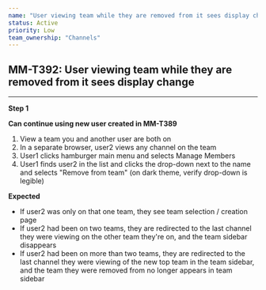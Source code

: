 ```yaml
---
name: "User viewing team while they are removed from it sees display change"
status: Active
priority: Low
team_ownership: "Channels"
---
```


## MM-T392: User viewing team while they are removed from it sees display change

---

**Step 1**

**Can continue using new user created in MM-T389**

1. View a team you and another user are both on
2. In a separate browser, user2 views any channel on the team
3. User1 clicks hamburger main menu and selects Manage Members
4. User1 finds user2 in the list and clicks the drop-down next to the name and selects "Remove from team" (on dark theme, verify drop-down is legible)

**Expected**

- If user2 was only on that one team, they see team selection / creation page
- If user2 had been on two teams, they are redirected to the last channel they were viewing on the other team they're on, and the team sidebar disappears
- If user2 had been on more than two teams, they are redirected to the last channel they were viewing of the new top team in the team sidebar, and the team they were removed from no longer appears in team sidebar
